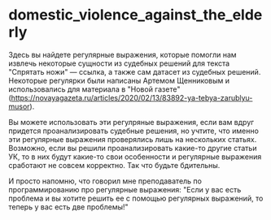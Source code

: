 # domestic_violence_against_the_elderly

Здесь вы найдете регулярные выражения, которые помогли нам извлечь некоторые сущности из судебных решений для текста "Спрятать ножи" — ссылка, а также сам датасет из судебных решений. Некоторые регулярки были написаны Артемом Щенниковым и использовались для материала в "Новой газете" (https://novayagazeta.ru/articles/2020/02/13/83892-ya-tebya-zarublyu-musor). 

Вы можете использовать эти регулряные выражения, если вам вдруг придется проанализировать судебные решения, но учтите, что именно эти регулярные выражения проверялись лишь на нескольких статьях. Возможно, если вы решили проанализировать какие-то другие статьи УК, то в них будут какие-то свои особенности и регулярные выражения сработают не совсем корректно. Так что будьте бдительны. 

И просто напомню, что говорил мне преподаватель по программированию про регулярные выражения: "Если у вас есть проблема и вы хотите решить ее с помощью регулярных выражений, то теперь у вас есть две проблемы!"
